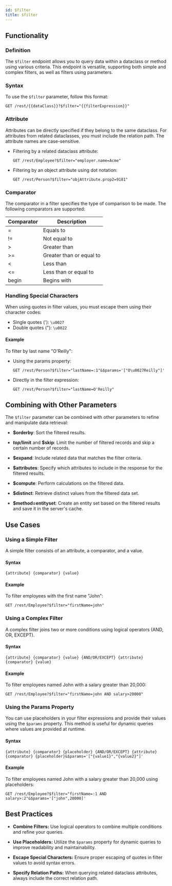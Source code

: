 ```yaml
---
id: $filter
title: $filter 
---
```



## Functionality

### Definition

The `$filter` endpoint allows you to query data within a dataclass or method using various criteria. This endpoint is versatile, supporting both simple and complex filters, as well as filters using parameters. 

### Syntax

To use the `$filter` parameter, follow this format:

```
GET /rest/{{dataClass}}?$filter="{{filterExpression}}"
```

### Attribute

Attributes can be directly specified if they belong to the same dataclass. For attributes from related dataclasses, you must include the relation path. The attribute names are case-sensitive.


- Filtering by a related dataclass attribute:

    ```
    GET /rest/Employee?$filter="employer.name=Acme"
    ```

- Filtering by an object attribute using dot notation:

    ```
    GET /rest/Person?$filter="objAttribute.prop2=9181"
    ```


### Comparator

The comparator in a filter specifies the type of comparison to be made. The following comparators are supported:

| Comparator | Description                  |
|------------|------------------------------|
| =          | Equals to                    |
| !=         | Not equal to                 |
| >          | Greater than                 |
| >=         | Greater than or equal to     |
| &lt;       | Less than                    |
| &lt;=      | Less than or equal to        |
| begin      | Begins with                  |


### Handling Special Characters

When using quotes in filter values, you must escape them using their character codes:

- Single quotes ('): `\u0027`
- Double quotes ("): `\u0022`

#### Example

To filter by last name "O'Reilly":

- Using the params property:

    ```
    GET /rest/Person?$filter="lastName=:1"&$params='["O\u0027Reilly"]'
    ```

- Directly in the filter expression:

    ```
    GET /rest/Person?$filter="lastName=O'Reilly"
    ```


## Combining with Other Parameters

The `$filter` parameter can be combined with other parameters to refine and manipulate data retrieval:

- **$orderby**: Sort the filtered results.

- **$top/$limit** and **$skip**: Limit the number of filtered records and skip a certain number of records.

- **$expand**: Include related data that matches the filter criteria.

- **$attributes**: Specify which attributes to include in the response for the filtered results.

- **$compute**: Perform calculations on the filtered data.

- **$distinct**: Retrieve distinct values from the filtered data set.

- **$method=entityset**: Create an entity set based on the filtered results and save it in the server's cache.

## Use Cases


### Using a Simple Filter

A simple filter consists of an attribute, a comparator, and a value.

#### Syntax

```
{attribute} {comparator} {value}
```

#### Example

To filter employees with the first name "John":

```
GET /rest/Employee?$filter="firstName=john"
```


### Using a Complex Filter

A complex filter joins two or more conditions using logical operators (AND, OR, EXCEPT).

#### Syntax

```
{attribute} {comparator} {value} {AND/OR/EXCEPT} {attribute} {comparator} {value}
```

#### Example

To filter employees named John with a salary greater than 20,000:

```
GET /rest/Employee?$filter="firstName=john AND salary>20000"
```


### Using the Params Property

You can use placeholders in your filter expressions and provide their values using the `$params` property. This method is useful for dynamic queries where values are provided at runtime.

#### Syntax

```
{attribute} {comparator} {placeholder} {AND/OR/EXCEPT} {attribute} {comparator} {placeholder}&$params='["{value1}","{value2}"]'
```

#### Example

To filter employees named John with a salary greater than 20,000 using placeholders:

```
GET /rest/Employee?$filter="firstName=:1 AND salary>:2"&$params='["john",20000]'
```




## Best Practices

- **Combine Filters:** Use logical operators to combine multiple conditions and refine your queries.

- **Use Placeholders:** Utilize the `$params` property for dynamic queries to improve readability and maintainability.

- **Escape Special Characters:** Ensure proper escaping of quotes in filter values to avoid syntax errors.

- **Specify Relation Paths:** When querying related dataclass attributes, always include the correct relation path.

